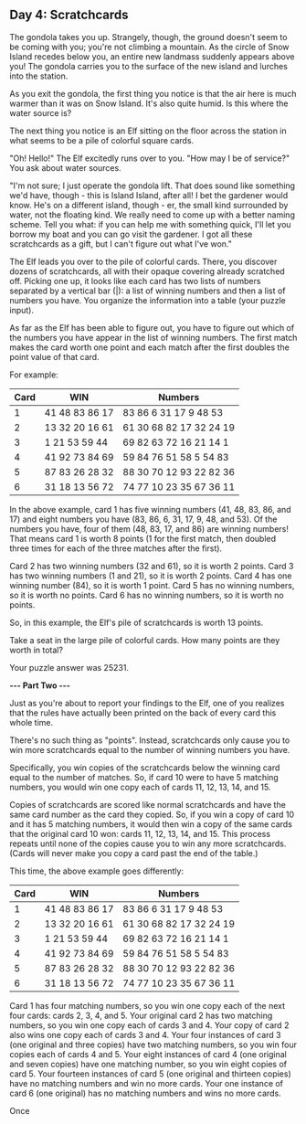 ﻿## Day 4: Scratchcards

The gondola takes you up. Strangely, though, the ground doesn't seem to be coming with you; you're not climbing a mountain. As the circle of Snow Island recedes below you, an entire new landmass suddenly appears above you! The gondola carries you to the surface of the new island and lurches into the station.

As you exit the gondola, the first thing you notice is that the air here is much warmer than it was on Snow Island. It's also quite humid. Is this where the water source is?

The next thing you notice is an Elf sitting on the floor across the station in what seems to be a pile of colorful square cards.

"Oh! Hello!" The Elf excitedly runs over to you. "How may I be of service?" You ask about water sources.

"I'm not sure; I just operate the gondola lift. That does sound like something we'd have, though - this is Island Island, after all! I bet the gardener would know. He's on a different island, though - er, the small kind surrounded by water, not the floating kind. We really need to come up with a better naming scheme. Tell you what: if you can help me with something quick, I'll let you borrow my boat and you can go visit the gardener. I got all these scratchcards as a gift, but I can't figure out what I've won."

The Elf leads you over to the pile of colorful cards. There, you discover dozens of scratchcards, all with their opaque covering already scratched off. Picking one up, it looks like each card has two lists of numbers separated by a vertical bar (|): a list of winning numbers and then a list of numbers you have. You organize the information into a table (your puzzle input).

As far as the Elf has been able to figure out, you have to figure out which of the numbers you have appear in the list of winning numbers. The first match makes the card worth one point and each match after the first doubles the point value of that card.

For example:

| Card | WIN                     | Numbers                  |
|------|-------------------------|--------------------------|
| 1    | 41 48 83 86 17          | 83 86 6 31 17 9 48 53    |
| 2    | 13 32 20 16 61          | 61 30 68 82 17 32 24 19  |
| 3    | 1 21 53 59 44           | 69 82 63 72 16 21 14 1   |
| 4    | 41 92 73 84 69          | 59 84 76 51 58 5 54 83  |
| 5    | 87 83 26 28 32          | 88 30 70 12 93 22 82 36  |
| 6    | 31 18 13 56 72          | 74 77 10 23 35 67 36 11  |


In the above example, card 1 has five winning numbers (41, 48, 83, 86, and 17) and eight numbers you have (83, 86, 6, 31, 17, 9, 48, and 53). Of the numbers you have, four of them (48, 83, 17, and 86) are winning numbers! That means card 1 is worth 8 points (1 for the first match, then doubled three times for each of the three matches after the first).

Card 2 has two winning numbers (32 and 61), so it is worth 2 points.
Card 3 has two winning numbers (1 and 21), so it is worth 2 points.
Card 4 has one winning number (84), so it is worth 1 point.
Card 5 has no winning numbers, so it is worth no points.
Card 6 has no winning numbers, so it is worth no points.

So, in this example, the Elf's pile of scratchcards is worth 13 points.

Take a seat in the large pile of colorful cards. How many points are they worth in total?

Your puzzle answer was 25231.

**--- Part Two ---**

Just as you're about to report your findings to the Elf, one of you realizes that the rules have actually been printed on the back of every card this whole time.

There's no such thing as "points". Instead, scratchcards only cause you to win more scratchcards equal to the number of winning numbers you have.

Specifically, you win copies of the scratchcards below the winning card equal to the number of matches. So, if card 10 were to have 5 matching numbers, you would win one copy each of cards 11, 12, 13, 14, and 15.

Copies of scratchcards are scored like normal scratchcards and have the same card number as the card they copied. So, if you win a copy of card 10 and it has 5 matching numbers, it would then win a copy of the same cards that the original card 10 won: cards 11, 12, 13, 14, and 15. This process repeats until none of the copies cause you to win any more scratchcards. (Cards will never make you copy a card past the end of the table.)

This time, the above example goes differently:

| Card | WIN                     | Numbers                  |
|------|-------------------------|--------------------------|
| 1    | 41 48 83 86 17          | 83 86 6 31 17 9 48 53    |
| 2    | 13 32 20 16 61          | 61 30 68 82 17 32 24 19  |
| 3    | 1 21 53 59 44           | 69 82 63 72 16 21 14 1   |
| 4    | 41 92 73 84 69          | 59 84 76 51 58 5 54 83  |
| 5    | 87 83 26 28 32          | 88 30 70 12 93 22 82 36  |
| 6    | 31 18 13 56 72          | 74 77 10 23 35 67 36 11  |


Card 1 has four matching numbers, so you win one copy each of the next four cards: cards 2, 3, 4, and 5.
Your original card 2 has two matching numbers, so you win one copy each of cards 3 and 4.
Your copy of card 2 also wins one copy each of cards 3 and 4.
Your four instances of card 3 (one original and three copies) have two matching numbers, so you win four copies each of cards 4 and 5.
Your eight instances of card 4 (one original and seven copies) have one matching number, so you win eight copies of card 5.
Your fourteen instances of card 5 (one original and thirteen copies) have no matching numbers and win no more cards.
Your one instance of card 6 (one original) has no matching numbers and wins no more cards.

Once
